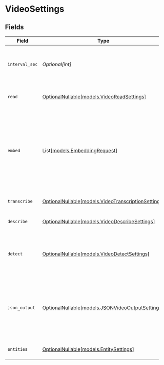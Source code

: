 # VideoSettings


## Fields

| Field                                                                                                                                                                                       | Type                                                                                                                                                                                        | Required                                                                                                                                                                                    | Description                                                                                                                                                                                 | Example                                                                                                                                                                                     |
| ------------------------------------------------------------------------------------------------------------------------------------------------------------------------------------------- | ------------------------------------------------------------------------------------------------------------------------------------------------------------------------------------------- | ------------------------------------------------------------------------------------------------------------------------------------------------------------------------------------------- | ------------------------------------------------------------------------------------------------------------------------------------------------------------------------------------------- | ------------------------------------------------------------------------------------------------------------------------------------------------------------------------------------------- |
| `interval_sec`                                                                                                                                                                              | *Optional[int]*                                                                                                                                                                             | :heavy_minus_sign:                                                                                                                                                                          | Interval in seconds for processing video. Must be greater than or equal to 5, less than 120.                                                                                                | 15                                                                                                                                                                                          |
| `read`                                                                                                                                                                                      | [OptionalNullable[models.VideoReadSettings]](../models/videoreadsettings.md)                                                                                                                | :heavy_minus_sign:                                                                                                                                                                          | Settings for reading and analyzing video content.                                                                                                                                           | {<br/>"enabled": true<br/>}                                                                                                                                                                 |
| `embed`                                                                                                                                                                                     | List[[models.EmbeddingRequest](../models/embeddingrequest.md)]                                                                                                                              | :heavy_minus_sign:                                                                                                                                                                          | List of embedding settings for generating multiple embeddings. For now, if url is provided, value must be None. <br/> Default: [{type: 'url', embedding_model: 'multimodal'}] if none provided. | [<br/>{<br/>"embedding_model": "multimodal",<br/>"type": "url"<br/>},<br/>{<br/>"embedding_model": "text",<br/>"type": "text",<br/>"value": "lorem ipsum"<br/>}<br/>]                       |
| `transcribe`                                                                                                                                                                                | [OptionalNullable[models.VideoTranscriptionSettings]](../models/videotranscriptionsettings.md)                                                                                              | :heavy_minus_sign:                                                                                                                                                                          | Settings for transcribing video audio.                                                                                                                                                      | {<br/>"enabled": true<br/>}                                                                                                                                                                 |
| `describe`                                                                                                                                                                                  | [OptionalNullable[models.VideoDescribeSettings]](../models/videodescribesettings.md)                                                                                                        | :heavy_minus_sign:                                                                                                                                                                          | Settings for generating video descriptions.                                                                                                                                                 | {<br/>"enabled": true<br/>}                                                                                                                                                                 |
| `detect`                                                                                                                                                                                    | [OptionalNullable[models.VideoDetectSettings]](../models/videodetectsettings.md)                                                                                                            | :heavy_minus_sign:                                                                                                                                                                          | Settings for object detection in video frames.                                                                                                                                              | {<br/>"faces": {<br/>"confidence_threshold": 0.8,<br/>"enabled": true<br/>}<br/>}                                                                                                           |
| `json_output`                                                                                                                                                                               | [OptionalNullable[models.JSONVideoOutputSettings]](../models/jsonvideooutputsettings.md)                                                                                                    | :heavy_minus_sign:                                                                                                                                                                          | Settings for structured JSON output of video analysis.                                                                                                                                      | {<br/>"response_shape": {<br/>"objects": [<br/>"str"<br/>],<br/>"scenes": [<br/>"str"<br/>]<br/>}<br/>}                                                                                     |
| `entities`                                                                                                                                                                                  | [OptionalNullable[models.EntitySettings]](../models/entitysettings.md)                                                                                                                      | :heavy_minus_sign:                                                                                                                                                                          | Settings for extracting entities from video content                                                                                                                                         |                                                                                                                                                                                             |